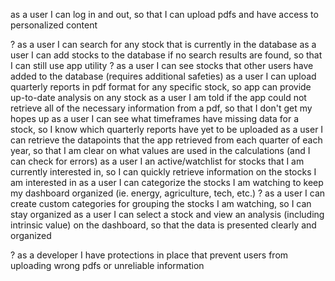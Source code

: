 as a user I can log in and out, so that I can upload pdfs and have access to personalized content 

? as a user I can search for any stock that is currently in the database
as a user I can add stocks to the database if no search results are found, so that I can still use app utility
? as a user I can see stocks that other users have added to the database (requires additional safeties)
as a user I can upload quarterly reports in pdf format for any specific stock, so app can provide up-to-date analysis on any stock
as a user I am told if the app could not retrieve all of the necessary information from a pdf, so that I don't get my hopes up 
as a user I can see what timeframes have missing data for a stock, so I know which quarterly reports have yet to be uploaded
as a user I can retrieve the datapoints that the app retrieved from each quarter of each year, so that I am clear on what values are used in the calculations (and I can check for errors)
as a user I an active/watchlist for stocks that I am currently interested in, so I can quickly retrieve information on the stocks I am interested in
as a user I can categorize the stocks I am watching to keep my dashboard organized (ie. energy, agriculture, tech, etc.)
? as a user I can create custom categories for grouping the stocks I am watching, so I can stay organized
as a user I can select a stock and view an analysis (including intrinsic value) on the dashboard, so that the data is presented clearly and organized

? as a developer I have protections in place that prevent users from uploading wrong pdfs or unreliable information

